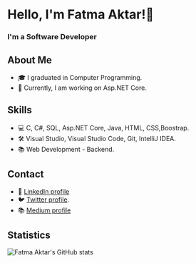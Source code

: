 # Hello, I'm Fatma Aktar!👋  
### I'm a Software Developer

## About Me

- 🎓 I graduated in Computer Programming.
- 🌱 Currently, I am working on Asp.NET Core.


## Skills

- 💻 C, C#, SQL, Asp.NET Core, Java, HTML, CSS,Boostrap.
- 🛠 Visual Studio, Visual Studio Code, Git, IntelliJ IDEA.
- 📚 Web Development - Backend.

## Contact

- 💼 [LinkedIn profile](https://www.linkedin.com/in/fatma-aktar-414521233/)
- 🐦 [Twitter profile](https://twitter.com/ftm_ktr).
- 📚 [Medium profile](https://medium.com/@fatmaaktar)

## Statistics


  ![Fatma Aktar's GitHub stats](https://github-readme-stats.vercel.app/api?username=Fatmaaktar&show_icons=true&theme=radical\&rank_icon=percentile)


